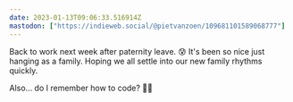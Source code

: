 ```yaml
---
date: 2023-01-13T09:06:33.516914Z
mastodon: ["https://indieweb.social/@pietvanzoen/109681101589068777"]
---
```

Back to work next week after paternity leave. 😰 It's been so nice just hanging as a family. Hoping we all settle into our new family rhythms quickly. 

Also... do I remember how to code? 🤷‍♂️
